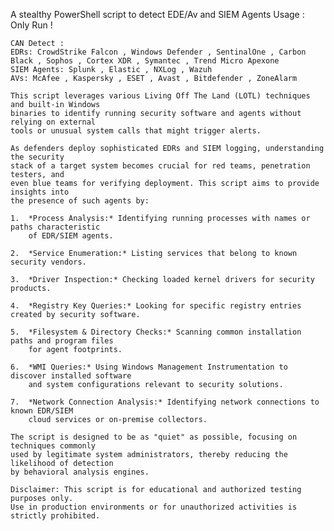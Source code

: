 A stealthy PowerShell script to detect EDE/Av and SIEM Agents
Usage : Only Run !

    CAN Detect : 
    EDRs: CrowdStrike Falcon , Windows Defender , SentinalOne , Carbon Black , Sophos , Cortex XDR , Symantec , Trend Micro Apexone
    SIEM Agents: Splunk , Elastic , NXLog , Wazuh  
    AVs: McAfee , Kaspersky , ESET , Avast , Bitdefender , ZoneAlarm

    This script leverages various Living Off The Land (LOTL) techniques and built-in Windows
    binaries to identify running security software and agents without relying on external
    tools or unusual system calls that might trigger alerts.

    As defenders deploy sophisticated EDRs and SIEM logging, understanding the security
    stack of a target system becomes crucial for red teams, penetration testers, and
    even blue teams for verifying deployment. This script aims to provide insights into
    the presence of such agents by:

    1.  *Process Analysis:* Identifying running processes with names or paths characteristic
        of EDR/SIEM agents.

    2.  *Service Enumeration:* Listing services that belong to known security vendors.

    3.  *Driver Inspection:* Checking loaded kernel drivers for security products.

    4.  *Registry Key Queries:* Looking for specific registry entries created by security software.

    5.  *Filesystem & Directory Checks:* Scanning common installation paths and program files
        for agent footprints.

    6.  *WMI Queries:* Using Windows Management Instrumentation to discover installed software
        and system configurations relevant to security solutions.

    7.  *Network Connection Analysis:* Identifying network connections to known EDR/SIEM
        cloud services or on-premise collectors.

    The script is designed to be as "quiet" as possible, focusing on techniques commonly
    used by legitimate system administrators, thereby reducing the likelihood of detection
    by behavioral analysis engines.

    Disclaimer: This script is for educational and authorized testing purposes only.
    Use in production environments or for unauthorized activities is strictly prohibited.
